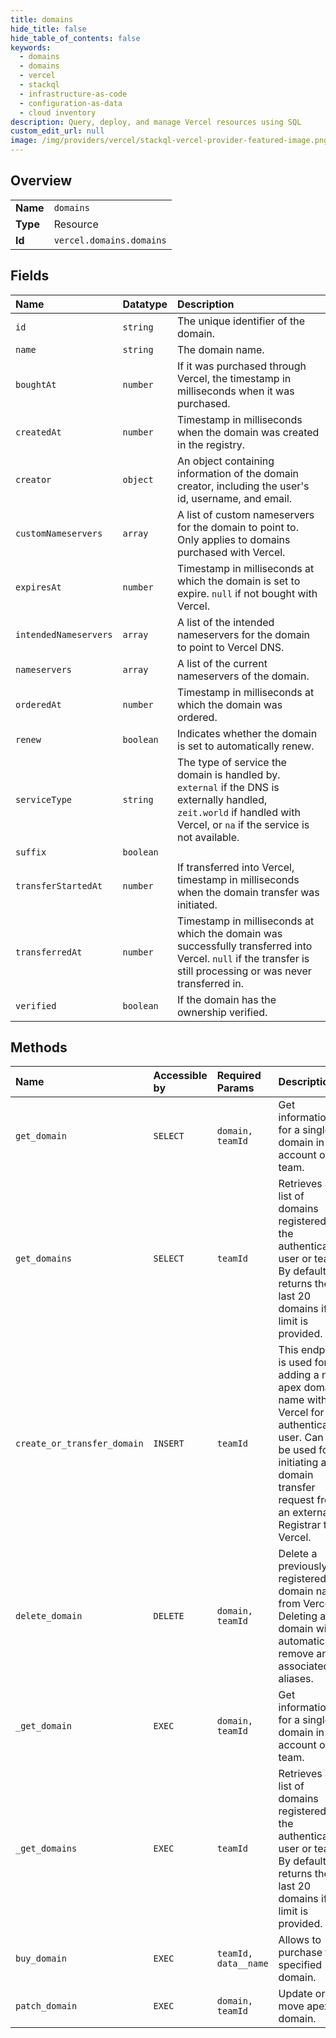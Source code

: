 ```yaml
---
title: domains
hide_title: false
hide_table_of_contents: false
keywords:
  - domains
  - domains
  - vercel    
  - stackql
  - infrastructure-as-code
  - configuration-as-data
  - cloud inventory
description: Query, deploy, and manage Vercel resources using SQL
custom_edit_url: null
image: /img/providers/vercel/stackql-vercel-provider-featured-image.png
---
```

  
    

## Overview
<table><tbody>
<tr><td><b>Name</b></td><td><code>domains</code></td></tr>
<tr><td><b>Type</b></td><td>Resource</td></tr>
<tr><td><b>Id</b></td><td><code>vercel.domains.domains</code></td></tr>
</tbody></table>

## Fields
| Name | Datatype | Description |
|:-----|:---------|:------------|
| `id` | `string` | The unique identifier of the domain. |
| `name` | `string` | The domain name. |
| `boughtAt` | `number` | If it was purchased through Vercel, the timestamp in milliseconds when it was purchased. |
| `createdAt` | `number` | Timestamp in milliseconds when the domain was created in the registry. |
| `creator` | `object` | An object containing information of the domain creator, including the user's id, username, and email. |
| `customNameservers` | `array` | A list of custom nameservers for the domain to point to. Only applies to domains purchased with Vercel. |
| `expiresAt` | `number` | Timestamp in milliseconds at which the domain is set to expire. `null` if not bought with Vercel. |
| `intendedNameservers` | `array` | A list of the intended nameservers for the domain to point to Vercel DNS. |
| `nameservers` | `array` | A list of the current nameservers of the domain. |
| `orderedAt` | `number` | Timestamp in milliseconds at which the domain was ordered. |
| `renew` | `boolean` | Indicates whether the domain is set to automatically renew. |
| `serviceType` | `string` | The type of service the domain is handled by. `external` if the DNS is externally handled, `zeit.world` if handled with Vercel, or `na` if the service is not available. |
| `suffix` | `boolean` |  |
| `transferStartedAt` | `number` | If transferred into Vercel, timestamp in milliseconds when the domain transfer was initiated. |
| `transferredAt` | `number` | Timestamp in milliseconds at which the domain was successfully transferred into Vercel. `null` if the transfer is still processing or was never transferred in. |
| `verified` | `boolean` | If the domain has the ownership verified. |
## Methods
| Name | Accessible by | Required Params | Description |
|:-----|:--------------|:----------------|:------------|
| `get_domain` | `SELECT` | `domain, teamId` | Get information for a single domain in an account or team. |
| `get_domains` | `SELECT` | `teamId` | Retrieves a list of domains registered for the authenticated user or team. By default it returns the last 20 domains if no limit is provided. |
| `create_or_transfer_domain` | `INSERT` | `teamId` | This endpoint is used for adding a new apex domain name with Vercel for the authenticating user. Can also be used for initiating a domain transfer request from an external Registrar to Vercel. |
| `delete_domain` | `DELETE` | `domain, teamId` | Delete a previously registered domain name from Vercel. Deleting a domain will automatically remove any associated aliases. |
| `_get_domain` | `EXEC` | `domain, teamId` | Get information for a single domain in an account or team. |
| `_get_domains` | `EXEC` | `teamId` | Retrieves a list of domains registered for the authenticated user or team. By default it returns the last 20 domains if no limit is provided. |
| `buy_domain` | `EXEC` | `teamId, data__name` | Allows to purchase the specified domain. |
| `patch_domain` | `EXEC` | `domain, teamId` | Update or move apex domain. |
